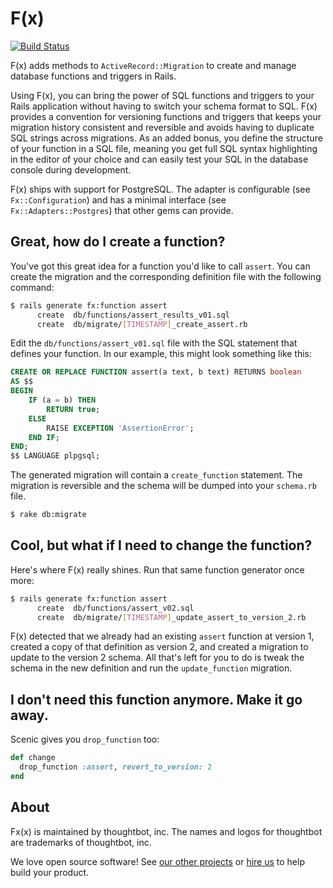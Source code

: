# F(x)

[![Build Status](https://travis-ci.com/thoughtbot/fx.svg)](https://travis-ci.com/thoughtbot/fx)

F(x) adds methods to `ActiveRecord::Migration` to create and manage database
functions and triggers in Rails.

Using F(x), you can bring the power of SQL functions and triggers to your Rails
application without having to switch your schema format to SQL. F(x) provides
a convention for versioning functions and triggers that keeps your migration
history consistent and reversible and avoids having to duplicate SQL strings
across migrations. As an added bonus, you define the structure of your function
in a SQL file, meaning you get full SQL syntax highlighting in the editor of
your choice and can easily test your SQL in the database console during
development.

F(x) ships with support for PostgreSQL. The adapter is configurable (see
`Fx::Configuration`) and has a minimal interface (see
`Fx::Adapters::Postgres`) that other gems can provide.

## Great, how do I create a function?

You've got this great idea for a function you'd like to call `assert`. You can
create the migration and the corresponding definition file with the following
command:

```sh
$ rails generate fx:function assert
      create  db/functions/assert_results_v01.sql
      create  db/migrate/[TIMESTAMP]_create_assert.rb
```

Edit the `db/functions/assert_v01.sql` file with the SQL statement that
defines your function. In our example, this might look something like this:

```sql
CREATE OR REPLACE FUNCTION assert(a text, b text) RETURNS boolean
AS $$
BEGIN
    IF (a = b) THEN
        RETURN true;
    ELSE
        RAISE EXCEPTION 'AssertionError';
    END IF;
END;
$$ LANGUAGE plpgsql;

```

The generated migration will contain a `create_function` statement. The
migration is reversible and the schema will be dumped into your `schema.rb`
file.

```sh
$ rake db:migrate
```

## Cool, but what if I need to change the function?

Here's where F(x) really shines. Run that same function generator once more:

```sh
$ rails generate fx:function assert
      create  db/functions/assert_v02.sql
      create  db/migrate/[TIMESTAMP]_update_assert_to_version_2.rb
```

F(x) detected that we already had an existing `assert` function at version 1,
created a copy of that definition as version 2, and created a migration to
update to the version 2 schema. All that's left for you to do is tweak the
schema in the new definition and run the `update_function` migration.

## I don't need this function anymore. Make it go away.

Scenic gives you `drop_function` too:

```ruby
def change
  drop_function :assert, revert_to_version: 2
end
```

## About

Fx(x) is maintained by thoughtbot, inc. The names and logos for thoughtbot are
trademarks of thoughtbot, inc.

We love open source software!  See [our other projects][community] or [hire
us][hire] to help build your product.

[community]: https://thoughtbot.com/community?utm_source=github
[hire]: https://thoughtbot.com/hire-us?utm_source=github
